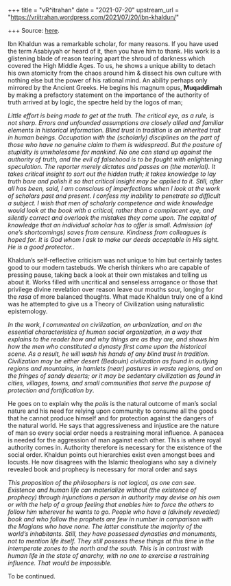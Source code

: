 +++
title = "vR^itrahan"
date = "2021-07-20"
upstream_url = "https://vriitrahan.wordpress.com/2021/07/20/ibn-khaldun/"

+++
Source: [here](https://vriitrahan.wordpress.com/2021/07/20/ibn-khaldun/).

Ibn Khaldun was a remarkable scholar, for many reasons. If you have used
the term Asabiyyah or heard of it, then you have him to thank. His work
is a glistening blade of reason tearing apart the shroud of darkness
which covered the High Middle Ages. To us, he shows a unique ability to
detach his own atomicity from the chaos around him & dissect his own
culture with nothing else but the power of his rational mind. An ability
perhaps only mirrored by the Ancient Greeks. He begins his magnum opus,
**Muqaddimah** by making a prefactory statement on the importance of the
authority of truth arrived at by logic, the spectre held by the logos of
man;  
  
*Little effort is being made to get at the truth. The critical eye, as a
rule, is not sharp. Errors and unfounded assumptions are closely allied
and familiar elements in historical information. Blind trust in
tradition is an inherited trait in human beings. Occupation with the
(scholarly) disciplines on the part of those who have no genuine claim
to them is widespread. But the pasture of stupidity is unwholesome for
mankind. No one can stand up against the authority of truth, and the
evil of falsehood is to be fought with enlightening speculation. The
reporter merely dictates and passes on (the material). It takes critical
insight to sort out the hidden truth; it takes knowledge to lay truth
bare and polish it so that critical insight may be applied to it. Still,
after all has been, said, I am conscious of imperfections when I look at
the work of scholars past and present. I confess my inability to
penetrate so difficult a subject. I wish that men of scholarly
competence and wide knowledge would look at the book with a critical,
rather than a complacent eye, and silently correct and overlook the
mistakes they come upon. The capital of knowledge that an individual
scholar has to offer is small. Admission (of one’s shortcomings) saves
from censure. Kindness from colleagues is hoped for. It is God whom I
ask to make our deeds acceptable in His sight. He is a good protector.*.

Khaldun’s self-reflective criticism was not unique to him but certainly
tastes good to our modern tastebuds. We cherish thinkers who are capable
of pressing pause, taking back a look at their own mistakes and telling
us about it. Works filled with uncritical and senseless arrogance or
those that privilege divine revelation over reason leave our mouths
sour, longing for the *rasa* of more balanced thoughts. What made
Khaldun truly one of a kind was he attempted to give us a Theory of
Civilization using naturalistic epistemology.

*In the work, I commented on civilization, on urbanization, and on the
essential characteristics of human social organization, in a way that
explains to the reader how and why things are as they are, and shows him
how the men who constituted a dynasty first came upon the historical
scene. As a result, he will wash his hands of any blind trust in
tradition. Civilization may be either desert (Bedouin) civilization as
found in outlying regions and mountains, in hamlets (near) pastures in
waste regions, and on the fringes of sandy deserts; or it may be
sedentary civilization as found in cities, villages, towns, and small
communities that serve the purpose of protection and fortification by*.

He goes on to explain why the *polis* is the natural outcome of man’s
social nature and his need for relying upon community to consume all the
goods that he cannot produce himself and for protection against the
dangers of the natural world. He says that aggressiveness and injustice
are the nature of man so every social order needs a restraining moral
influence. A panacea is needed for the aggression of man against each
other. This is where royal authority comes in. Authority therefore is
necessary for the existence of the social order. Khaldun points out
hierarchies exist even amongst bees and locusts. He now disagrees with
the Islamic theologians who say a divinely revealed book and prophecy is
necessary for moral order and says  
  
*This proposition of the philosophers is not logical, as one can see.
Existence and human life can materialize without (the existence of
prophecy) through injunctions a person in authority may devise on his
own or with the help of a group feeling that enables him to force the
others to follow him wherever he wants to go. People who have a
(divinely revealed) book and who follow the prophets are few in number
in comparison with the Magians who have none. The latter constitute the
majority of the world’s inhabitants. Still, they have possessed
dynasties and monuments, not to mention life itself. They still possess
these things at this time in the intemperate zones to the north and the
south. This is in contrast with human life in the state of anarchy, with
no one to exercise a restraining influence. That would be
impossible.*  
  
To be continued.

